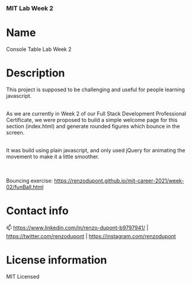 ### MIT Lab Week 2

# Name

Console Table Lab Week 2

# Description

This project is supposed to be challenging and useful for people learning javascript.<br/><br/>

As we are currently in Week 2 of our Full Stack Development Professional Certificate, 
we were proposed to build a simple welcome page for this section (index.html) and generate rounded figures which bounce in the screen.<br/><br/>

It was build using plain javascript, and only used jQuery for animating the movement to make it a little smoother.

<br/><br/>
Bouncing exercise: https://renzodupont.github.io/mit-career-2021/week-02/funBall.html

# Contact info

📫 https://www.linkedin.com/in/renzo-dupont-b9797941/ | https://twitter.com/renzodupont | https://instagram.com/renzodupont

# License information

MIT Licensed